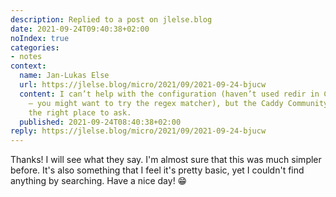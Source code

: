```yaml
---
description: Replied to a post on jlelse.blog
date: 2021-09-24T09:40:38+02:00
noIndex: true
categories:
- notes
context:
  name: Jan-Lukas Else
  url: https://jlelse.blog/micro/2021/09/2021-09-24-bjucw
  content: I can’t help with the configuration (haven’t used redir in Caddy v2 much
    – you might want to try the regex matcher), but the Caddy Community is probably
    the right place to ask.
  published: 2021-09-24T08:40:38+02:00
reply: https://jlelse.blog/micro/2021/09/2021-09-24-bjucw
---
```


Thanks! I will see what they say. I'm almost sure that this was much simpler before. It's also something that I feel it's pretty basic, yet I couldn't find anything by searching. Have a nice day! 😁

